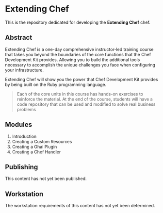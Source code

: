 # Extending Chef

This is the repository dedicated for developing the **Extending Chef** chef.

## Abstract

Extending Chef is a one-day comprehensive instructor-led training course that takes you beyond the boundaries of the core functions that the Chef Development Kit provides. Allowing you to build the additional tools necessary to accomplish the unique challenges you face when configuring your infrastructure.

Extending Chef will show you the power that Chef Development Kit provides by being built on the Ruby programming language.

> Each of the core units in this course has hands-on exercises to reinforce the material. At the end of the course, students will have a code repository that can be used and modified to solve real business problems


## Modules

1. Introduction
2. Creating a Custom Resources
3. Creating a Ohai Plugin
4. Creating a Chef Handler

## Publishing

This content has not yet been published.

## Workstation

The workstation requirements of this content has not yet been determined.
